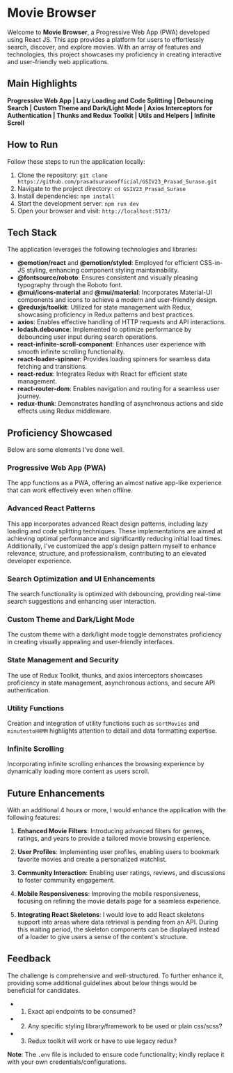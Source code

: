 # Movie Browser

Welcome to **Movie Browser**, a Progressive Web App (PWA) developed using React JS. This app provides a platform for users to effortlessly search, discover, and explore movies. With an array of features and technologies, this project showcases my proficiency in creating interactive and user-friendly web applications.

## Main Highlights

**Progressive Web App | Lazy Loading and Code Splitting | Debouncing Search | Custom Theme and Dark/Light Mode | Axios Interceptors for Authentication | Thunks and Redux Toolkit | Utils and Helpers | Infinite Scroll**

## How to Run

Follow these steps to run the application locally:

1. Clone the repository: `git clone https://github.com/prasadsuraseofficial/GSIV23_Prasad_Surase.git`
2. Navigate to the project directory: `cd GSIV23_Prasad_Surase`
3. Install dependencies: `npm install`
4. Start the development server: `npm run dev`
5. Open your browser and visit: `http://localhost:5173/`

## Tech Stack

The application leverages the following technologies and libraries:

- **@emotion/react** and **@emotion/styled**: Employed for efficient CSS-in-JS styling, enhancing component styling maintainability.
- **@fontsource/roboto**: Ensures consistent and visually pleasing typography through the Roboto font.
- **@mui/icons-material** and **@mui/material**: Incorporates Material-UI components and icons to achieve a modern and user-friendly design.
- **@reduxjs/toolkit**: Utilized for state management with Redux, showcasing proficiency in Redux patterns and best practices.
- **axios**: Enables effective handling of HTTP requests and API interactions.
- **lodash.debounce**: Implemented to optimize performance by debouncing user input during search operations.
- **react-infinite-scroll-component**: Enhances user experience with smooth infinite scrolling functionality.
- **react-loader-spinner**: Provides loading spinners for seamless data fetching and transitions.
- **react-redux**: Integrates Redux with React for efficient state management.
- **react-router-dom**: Enables navigation and routing for a seamless user journey.
- **redux-thunk**: Demonstrates handling of asynchronous actions and side effects using Redux middleware.

## Proficiency Showcased

Below are some elements I've done well.

### Progressive Web App (PWA)

The app functions as a PWA, offering an almost native app-like experience that can work effectively even when offline.

### Advanced React Patterns

This app incorporates advanced React design patterns, including lazy loading and code splitting techniques. These implementations are aimed at achieving optimal performance and significantly reducing initial load times. Additionally, I've customized the app's design pattern myself to enhance relevance, structure, and professionalism, contributing to an elevated developer experience.

### Search Optimization and UI Enhancements

The search functionality is optimized with debouncing, providing real-time search suggestions and enhancing user interaction.

### Custom Theme and Dark/Light Mode

The custom theme with a dark/light mode toggle demonstrates proficiency in creating visually appealing and user-friendly interfaces.

### State Management and Security

The use of Redux Toolkit, thunks, and axios interceptors showcases proficiency in state management, asynchronous actions, and secure API authentication.

### Utility Functions

Creation and integration of utility functions such as `sortMovies` and `minutestoHHMM` highlights attention to detail and data formatting expertise.

### Infinite Scrolling

Incorporating infinite scrolling enhances the browsing experience by dynamically loading more content as users scroll.

## Future Enhancements

With an additional 4 hours or more, I would enhance the application with the following features:

1. **Enhanced Movie Filters**: Introducing advanced filters for genres, ratings, and years to provide a tailored movie browsing experience.

2. **User Profiles**: Implementing user profiles, enabling users to bookmark favorite movies and create a personalized watchlist.

3. **Community Interaction**: Enabling user ratings, reviews, and discussions to foster community engagement.

4. **Mobile Responsiveness**: Improving the mobile responsiveness, focusing on refining the movie details page for a seamless experience.

5. **Integrating React Skeletons**: I would love to add React skeletons support into areas where data retrieval is pending from an API. During this waiting period, the skeleton components can be displayed instead of a loader to give users a sense of the content's structure.

## Feedback

The challenge is comprehensive and well-structured. To further enhance it, providing some additional guidelines about below things would be beneficial for candidates.

- 1. Exact api endpoints to be consumed?
- 2. Any specific styling library/framework to be used or plain css/scss?
- 3. Redux toolkit will work or have to use legacy redux?

**Note**: The `.env` file is included to ensure code functionality; kindly replace it with your own credentials/configurations.
